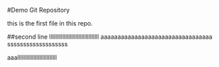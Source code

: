 #Demo Git Repository

this is the first file in this repo.

##second line
llllllllllllllllllllllllllllllllll
aaaaaaaaaaaaaaaaaaaaaaaaaaaaaaaaa
sssssssssssssssssss

aaalllllllllllllllllllllllllll
